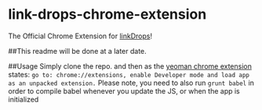 # link-drops-chrome-extension
The Official Chrome Extension for [linkDrops](https://github.com/torch2424/link-drops)!

##This readme will be done at a later date.

##Usage
Simply clone the repo. and then as the [yeoman chrome extension](https://github.com/yeoman/generator-chrome-extension)
states: `go to: chrome://extensions, enable Developer mode and load app as an unpacked extension.` Please note, you need to also
run `grunt babel` in order to compile babel whenever you update the JS, or when the app is initialized
